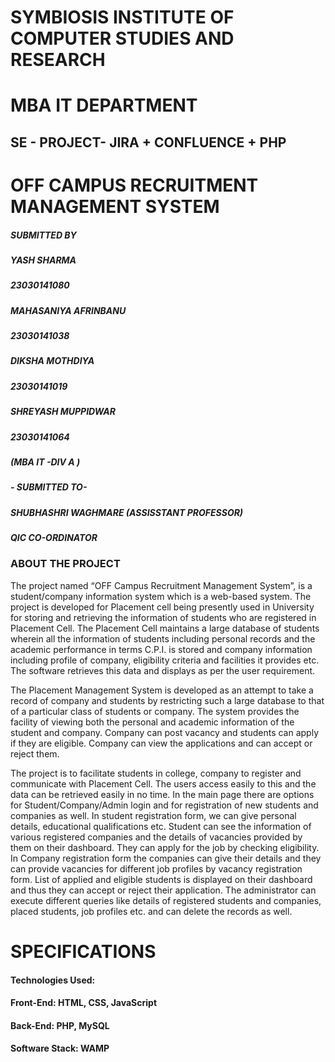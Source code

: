 # SYMBIOSIS INSTITUTE OF COMPUTER STUDIES AND RESEARCH

# MBA IT DEPARTMENT

## SE - PROJECT- JIRA + CONFLUENCE + PHP 

# OFF CAMPUS RECRUITMENT MANAGEMENT SYSTEM

##### SUBMITTED BY

##### YASH SHARMA 
##### 23030141080

##### MAHASANIYA AFRINBANU
##### 23030141038

##### DIKSHA MOTHDIYA
##### 23030141019

##### SHREYASH MUPPIDWAR
##### 23030141064

##### (MBA IT -DIV A )

##### - SUBMITTED TO-
##### SHUBHASHRI WAGHMARE (ASSISSTANT PROFESSOR)
##### QIC CO-ORDINATOR


### ABOUT THE PROJECT

The project named “OFF Campus Recruitment Management System”, is a
student/company information system which is a web-based system. The
project is developed for Placement cell being presently used in University
for storing and retrieving the information of students who are registered in
Placement Cell. The Placement Cell maintains a large database of students
wherein all the information of students including personal records and the
academic performance in terms C.P.I. is stored and company information
including profile of company, eligibility criteria and facilities it provides
etc. The software retrieves this data and displays as per the user
requirement.

The Placement Management System is developed as an attempt to take
a record of company and students by restricting such a large database to that
of a particular class of students or company. The system provides the
facility of viewing both the personal and academic information of the
student and company. Company can post vacancy and students can apply if
they are eligible. Company can view the applications and can accept or
reject them.

The project is to facilitate students in college, company to register and
communicate with Placement Cell. The users access easily to this and the
data can be retrieved easily in no time. In the main page there are options
for Student/Company/Admin login and for registration of new students and
companies as well. In student registration form, we can give personal
details, educational qualifications etc. Student can see the information of
various registered companies and the details of vacancies provided by them
on their dashboard. They can apply for the job by checking eligibility. In
Company registration form the companies can give their details and they
can provide vacancies for different job profiles by vacancy registration
form. List of applied and eligible students is displayed on their dashboard
and thus they can accept or reject their application. The administrator can
execute different queries like details of registered students and companies,
placed students, job profiles etc. and can delete the records as well.



# SPECIFICATIONS

#### Technologies Used:

#### Front-End: HTML, CSS, JavaScript

#### Back-End: PHP, MySQL

#### Software Stack: WAMP
